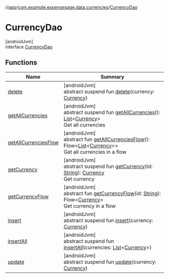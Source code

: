 //[app](../../../index.md)/[com.example.expensesage.data.currencies](../index.md)/[CurrencyDao](index.md)

# CurrencyDao

[androidJvm]\
interface [CurrencyDao](index.md)

## Functions

| Name | Summary |
|---|---|
| [delete](delete.md) | [androidJvm]<br>abstract suspend fun [delete](delete.md)(currency: [Currency](../-currency/index.md)) |
| [getAllCurrencies](get-all-currencies.md) | [androidJvm]<br>abstract suspend fun [getAllCurrencies](get-all-currencies.md)(): [List](https://kotlinlang.org/api/latest/jvm/stdlib/kotlin.collections/-list/index.html)&lt;[Currency](../-currency/index.md)&gt;<br>Get all currencies |
| [getAllCurrenciesFlow](get-all-currencies-flow.md) | [androidJvm]<br>abstract fun [getAllCurrenciesFlow](get-all-currencies-flow.md)(): Flow&lt;[List](https://kotlinlang.org/api/latest/jvm/stdlib/kotlin.collections/-list/index.html)&lt;[Currency](../-currency/index.md)&gt;&gt;<br>Get all currencies in a flow |
| [getCurrency](get-currency.md) | [androidJvm]<br>abstract suspend fun [getCurrency](get-currency.md)(id: [String](https://kotlinlang.org/api/latest/jvm/stdlib/kotlin/-string/index.html)): [Currency](../-currency/index.md)<br>Get currency |
| [getCurrencyFlow](get-currency-flow.md) | [androidJvm]<br>abstract fun [getCurrencyFlow](get-currency-flow.md)(id: [String](https://kotlinlang.org/api/latest/jvm/stdlib/kotlin/-string/index.html)): Flow&lt;[Currency](../-currency/index.md)&gt;<br>Get currency in a flow |
| [insert](insert.md) | [androidJvm]<br>abstract suspend fun [insert](insert.md)(currency: [Currency](../-currency/index.md)) |
| [insertAll](insert-all.md) | [androidJvm]<br>abstract suspend fun [insertAll](insert-all.md)(currencies: [List](https://kotlinlang.org/api/latest/jvm/stdlib/kotlin.collections/-list/index.html)&lt;[Currency](../-currency/index.md)&gt;) |
| [update](update.md) | [androidJvm]<br>abstract suspend fun [update](update.md)(currency: [Currency](../-currency/index.md)) |
